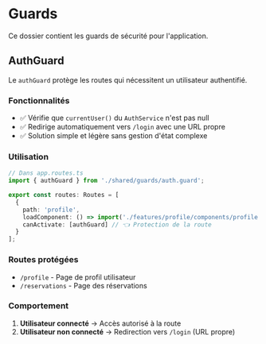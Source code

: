 # Guards

Ce dossier contient les guards de sécurité pour l'application.

## AuthGuard

Le `authGuard` protège les routes qui nécessitent un utilisateur authentifié.

### Fonctionnalités

- ✅ Vérifie que `currentUser()` du `AuthService` n'est pas null
- ✅ Redirige automatiquement vers `/login` avec une URL propre
- ✅ Solution simple et légère sans gestion d'état complexe

### Utilisation

```typescript
// Dans app.routes.ts
import { authGuard } from './shared/guards/auth.guard';

export const routes: Routes = [
  {
    path: 'profile',
    loadComponent: () => import('./features/profile/components/profile.component'),
    canActivate: [authGuard] // 👈 Protection de la route
  }
];
```

### Routes protégées

- `/profile` - Page de profil utilisateur
- `/reservations` - Page des réservations

### Comportement

1. **Utilisateur connecté** → Accès autorisé à la route
2. **Utilisateur non connecté** → Redirection vers `/login` (URL propre)
